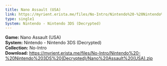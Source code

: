 ```yaml
---
title: Nano Assault (USA)
link: https://myrient.erista.me/files/No-Intro/Nintendo%20-%20Nintendo%203DS%20(Decrypted)/Nano%20Assault%20(USA).zip
type: single1
System: Nintendo - Nintendo 3DS (Decrypted)
---
```

<b>Game:</b> Nano Assault (USA)<br>
<b>System:</b> Nintendo - Nintendo 3DS (Decrypted)<br>
<b>Collection:</b> No-Intro<br>
<b>Download:</b> https://myrient.erista.me/files/No-Intro/Nintendo%20-%20Nintendo%203DS%20(Decrypted)/Nano%20Assault%20(USA).zip